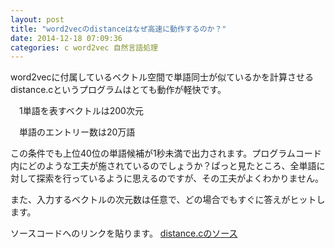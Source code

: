 ```yaml
---
layout: post
title: "word2vecのdistanceはなぜ高速に動作するのか？"
date: 2014-12-18 07:09:36
categories: c word2vec 自然言語処理
---
```

<p>word2vecに付属しているベクトル空間で単語同士が似ているかを計算させるdistance.cというプログラムはとても動作が軽快です。</p>

<p>　1単語を表すベクトルは200次元</p>

<p>　単語のエントリー数は20万語</p>

<p>この条件でも上位40位の単語候補が1秒未満で出力されます。プログラムコード内にどのような工夫が施されているのでしょうか？ぱっと見たところ、全単語に対して探索を行っているように思えるのですが、その工夫がよくわかりません。</p>

<p>また、入力するベクトルの次元数は任意で、どの場合でもすぐに答えがヒットします。</p>

<p>ソースコードへのリンクを貼ります。
<a href="https://gist.github.com/anonymous/051324db98614eaed22f" rel="nofollow">distance.cのソース</a></p>
